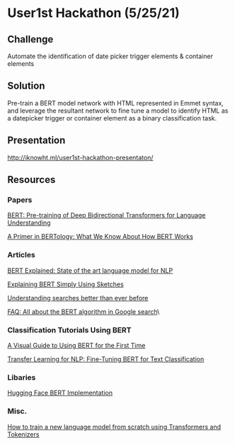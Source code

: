 # User1st Hackathon (5/25/21)

## Challenge
Automate the identification of date picker trigger elements & container elements

## Solution
Pre-train a BERT model network with HTML represented in Emmet syntax, and leverage the resultant network to fine tune a model to identify HTML as a datepicker trigger or container element as a binary classification task.

## Presentation
http://iknowht.ml/user1st-hackathon-presentaton/

## Resources

### Papers

[BERT: Pre-training of Deep Bidirectional Transformers for
Language Understanding](https://arxiv.org/pdf/2002.12327.pdf)

[A Primer in BERTology: What We Know About How BERT Works](https://arxiv.org/pdf/2002.12327.pdf)

### Articles
[BERT Explained: State of the art language model for NLP](https://towardsdatascience.com/bert-explained-state-of-the-art-language-model-for-nlp-f8b21a9b6270)

[Explaining BERT Simply Using Sketches](https://mlwhiz.medium.com/explaining-bert-simply-using-sketches-ba30f6f0c8cb)

[Understanding searches better than ever before](https://blog.google/products/search/search-language-understanding-bert/)

[FAQ: All about the BERT algorithm in Google search](https://searchengineland.com/faq-all-about-the-bert-algorithm-in-google-search-324193)\

### Classification Tutorials Using BERT
[A Visual Guide to Using BERT for the First Time](https://jalammar.github.io/a-visual-guide-to-using-bert-for-the-first-time/)

[Transfer Learning for NLP: Fine-Tuning BERT for Text Classification](https://www.analyticsvidhya.com/blog/2020/07/transfer-learning-for-nlp-fine-tuning-bert-for-text-classification/)

### Libaries
[Hugging Face BERT Implementation](https://huggingface.co/transformers/model_doc/bert.html#)

### Misc.
[How to train a new language model from scratch using Transformers and Tokenizers](https://huggingface.co/blog/how-to-train)